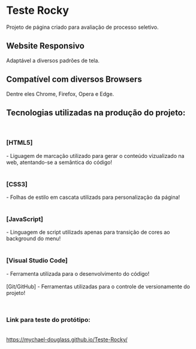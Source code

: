# Teste Rocky
 Projeto de página criado para avaliação de processo seletivo.

<h2>Website Responsivo</h2>

Adaptável a diversos padrões de tela.

<h2>Compatível com diversos Browsers</h2>

Dentre eles Chrome, Firefox, Opera e Edge.


<h2>Tecnologias utilizadas na produção do projeto:</h2>

<br><h3>[HTML5]</h3> - Liguagem de marcação utilizado para gerar o conteúdo vizualizado na web, atentando-se a semântica do código!</br>
<br><h3>[CSS3]</h3> - Folhas de estilo em cascata utilizads para personalização da página!</br>
<br><h3>[JavaScript]</h3> - Linguagem de script utilizads apenas para transição de cores ao background do menu!</br>
<br><h3>[Visual Studio Code]</h3> - Ferramenta utilizada para o desenvolvimento do código!</br>
<br>[Git/GitHub] - Ferramentas utilizadas para o controle de versionamente do projeto!</br>

<br><h3>Link para teste do protótipo: </h3></br>
https://mychael-douglass.github.io/Teste-Rocky/
